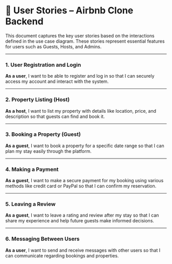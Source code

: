 # 📝 User Stories – Airbnb Clone Backend

This document captures the key user stories based on the interactions defined in the use case diagram. These stories represent essential features for users such as Guests, Hosts, and Admins.

---

### 1. User Registration and Login

**As a user**, I want to be able to register and log in so that I can securely access my account and interact with the system.

---

### 2. Property Listing (Host)

**As a host**, I want to list my property with details like location, price, and description so that guests can find and book it.

---

### 3. Booking a Property (Guest)

**As a guest**, I want to book a property for a specific date range so that I can plan my stay easily through the platform.

---

### 4. Making a Payment

**As a guest**, I want to make a secure payment for my booking using various methods like credit card or PayPal so that I can confirm my reservation.

---

### 5. Leaving a Review

**As a guest**, I want to leave a rating and review after my stay so that I can share my experience and help future guests make informed decisions.

---

### 6. Messaging Between Users

**As a user**, I want to send and receive messages with other users so that I can communicate regarding bookings and properties.

